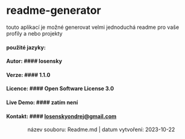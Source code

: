 
# **readme-generator** #

touto aplikací je možné generovat velmi jednoduchá readme pro vaše profily a nebo projekty 

#### použité jazyky: ###  

#### **Autor:** ####  losensky
#### **Verze:** ####  1.1.0
#### **Licence:** ####  Open Software License 3.0 
#### **Live Demo:** ####  zatím není 
#### **Kontakt:** ####   losenskyondrej@gmail.com

<p align="center"> název souboru: Readme.md |  datum vytvoření: 2023-10-22 </p>

    